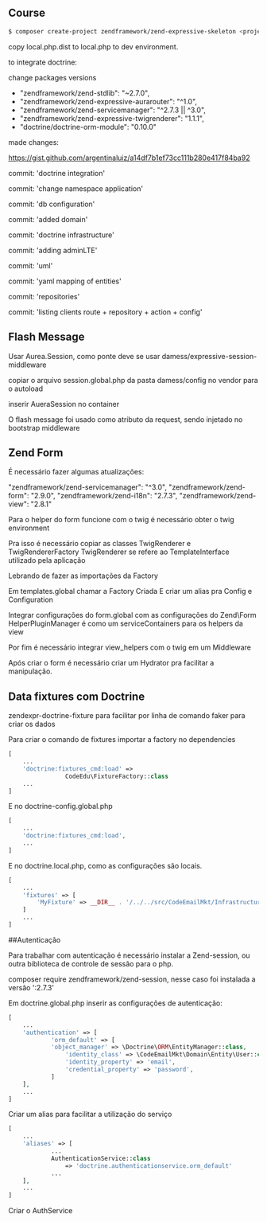 ## Course

```bash
$ composer create-project zendframework/zend-expressive-skeleton <project-path>
```

copy local.php.dist to local.php to dev environment.

to integrate doctrine:

change packages versions

- "zendframework/zend-stdlib": "~2.7.0",
- "zendframework/zend-expressive-aurarouter": "^1.0",
- "zendframework/zend-servicemanager": "^2.7.3 || ^3.0",
- "zendframework/zend-expressive-twigrenderer": "1.1.1",
- "doctrine/doctrine-orm-module": "0.10.0"

made changes:

https://gist.github.com/argentinaluiz/a14df7b1ef73cc111b280e417f84ba92

commit: 'doctrine integration'

commit: 'change namespace application'

commit: 'db configuration'

commit: 'added domain'

commit: 'doctrine infrastructure'

commit: 'adding adminLTE'

commit: 'uml'

commit: 'yaml mapping of entities'

commit: 'repositories'

commit: 'listing clients route + repository + action + config'


## Flash Message 

Usar Aurea.Session, como ponte deve se usar 
damess/expressive-session-middleware

copiar o arquivo session.global.php da pasta damess/config no vendor para o autoload

inserir AueraSession no container

O flash message foi usado como atributo da request, sendo injetado no bootstrap middleware

## Zend Form 

É necessário fazer algumas atualizações:

"zendframework/zend-servicemanager": "^3.0",
"zendframework/zend-form": "2.9.0",
"zendframework/zend-i18n": "2.7.3",
"zendframework/zend-view": "2.8.1"

Para o helper do form funcione com o twig é necessário obter o twig environment

Pra isso é necessário copiar as classes TwigRenderer e TwigRendererFactory
TwigRenderer se refere ao TemplateInterface utilizado pela aplicação

Lebrando de fazer as importações da Factory

Em templates.global chamar a Factory Criada
E criar um alias pra Config e Configuration

Integrar configurações do form.global com as configurações do Zend\Form
HelperPluginManager é como um serviceContainers para os helpers da view

Por fim é necessário integrar view_helpers com o twig em um Middleware

Após criar o form é necessário criar um Hydrator pra facilitar a manipulação.

## Data fixtures com Doctrine

zendexpr-doctrine-fixture para facilitar por linha de comando
faker para criar os dados

Para criar o comando de fixtures importar a factory no dependencies

```php
[
    ...
    'doctrine:fixtures_cmd:load' =>
                CodeEdu\FixtureFactory::class
    ...
]
```

E no doctrine-config.global.php

```php
[
    ...
    'doctrine:fixtures_cmd:load',
    ...
]
```

E no doctrine.local.php, como as configurações são locais.

```php
[
    ...
    'fixtures' => [
        'MyFixture' => __DIR__ . '/../../src/CodeEmailMkt/Infrastructure/Persistence/Doctrine/DataFixture'
    ]
    ...
]
```

##Autenticação

Para trabalhar com autenticação é necessário instalar a Zend-session, ou outra biblioteca de controle de sessão para o php.

composer require zendframework/zend-session, nesse caso foi instalada a versão ':2.7.3'

Em doctrine.global.php inserir as configurações de autenticação:

```php
[
    ...
    'authentication' => [
            'orm_default' => [
            'object_manager' => \Doctrine\ORM\EntityManager::class,
                'identity_class' => \CodeEmailMkt\Domain\Entity\User::class,
                'identity_property' => 'email',
                'credential_property' => 'password',
            ]
    ],
    ...
]
```
 
Criar um alias para facilitar a utilização do serviço

```php
[
    ...
    'aliases' => [
            ...
            AuthenticationService::class 
                => 'doctrine.authenticationservice.orm_default'
            ...
    ],
    ...
]
```

Criar o AuthService